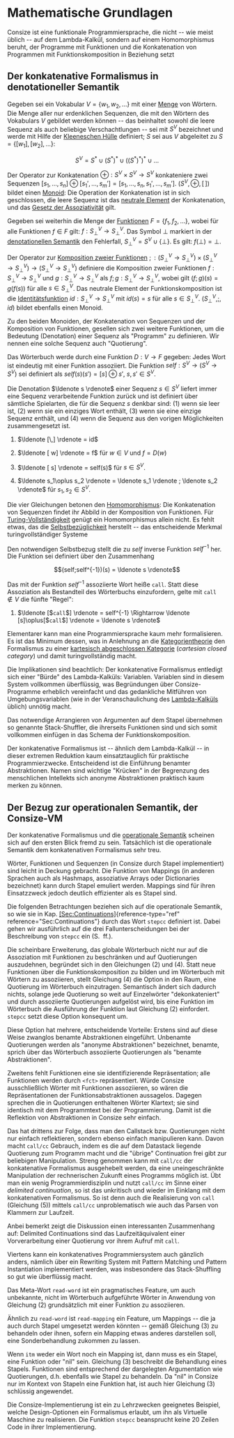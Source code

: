 # Mathematische Grundlagen

Consize ist eine funktionale Programmiersprache, die nicht -- wie meist
üblich -- auf dem Lambda-Kalkül, sondern auf einem Homomorphismus
beruht, der Programme mit Funktionen und die Konkatenation von
Programmen mit Funktionskomposition in Beziehung setzt

## Der konkatenative Formalismus in denotationeller Semantik

Gegeben sei ein Vokabular $V=\{w_1, w_2, \dots\}$ mit einer
[Menge](http://de.wikipedia.org/wiki/Menge_(Mathematik)) von Wörtern.
Die Menge aller nur erdenklichen Sequenzen, die mit den Wörtern des
Vokabulars $V$ gebildet werden können -- das beinhaltet sowohl die leere
Sequenz als auch beliebige Verschachtlungen -- sei mit $S^V$ bezeichnet
und werde mit Hilfe der [Kleeneschen
Hülle](http://de.wikipedia.org/wiki/Kleenesche_und_positive_H%C3%BClle)
definiert; $S$ sei aus $V$ abgeleitet zu $S=\{[w_1],[w_2],\dots\}$:

$$S^V=S^{\ast}\cup(S^{\ast})^{\ast}\cup((S^{\ast})^{\ast})^{\ast}\cup\dots$$

Der Operator zur Konkatenation $\oplus: S^V\times S^V \rightarrow S^V$
konkateniere zwei Sequenzen
$[s_1,\dots,s_n]\oplus[s_1',\dots,s_m']=[s_1,\dots,s_n,s_1',\dots,s_m']$.
$(S^V,\oplus,[\,])$ bildet einen
[Monoid](http://de.wikipedia.org/wiki/Monoid): Die Operation der
Konkatenation ist in sich geschlossen, die leere Sequenz ist das
[neutrale Element](http://de.wikipedia.org/wiki/Neutrales_Element) der
Konkatenation, und das [Gesetz der
Assoziativität](http://de.wikipedia.org/wiki/Assoziativgesetz) gilt.

Gegeben sei weiterhin die Menge der
[Funktionen](http://de.wikipedia.org/wiki/Funktion_(Mathematik))
$F=\{f_1, f_2, \dots\}$, wobei für alle Funktionen $f\in F$ gilt:
$f:S^V_{\bot}\rightarrow S^V_{\bot}$. Das Symbol $\bot$ markiert in der
[denotationellen
Semantik](http://de.wikipedia.org/wiki/Denotationelle_Semantik) den
Fehlerfall, $S^V_{\bot}=S^V\cup\{\bot\}$. Es gilt: $f(\bot)=\bot$.

Der Operator zur [Komposition zweier
Funktionen](http://de.wikipedia.org/wiki/Komposition_(Mathematik))
$;:(S^V_{\bot}\rightarrow S^V_{\bot}) \times
(S^V_{\bot}\rightarrow S^V_{\bot}) \rightarrow
(S^V_{\bot}\rightarrow S^V_{\bot})$ definiere die Komposition zweier
Funktionen $f:S^V_{\bot}\rightarrow S^V_{\bot}$ und
$g:S^V_{\bot}\rightarrow S^V_{\bot}$ als
$f;g: S^V_{\bot}\rightarrow S^V_{\bot}$, wobei gilt $(f;g)(s)=g(f(s))$
für alle $s\in S^V_{\bot}$. Das neutrale Element der
Funktionskomposition ist die
[Identitätsfunktion](http://de.wikipedia.org/wiki/Identische_Abbildung)
$id:S^V_{\bot}\rightarrow S^V_{\bot}$ mit $id(s)=s$ für alle
$s\in S^V_{\bot}$. $(S^V_{\bot},;,id)$ bildet ebenfalls einen Monoid.

Zu den beiden Monoiden, der Konkatenation von Sequenzen und der
Komposition von Funktionen, gesellen sich zwei weitere Funktionen, um
die Bedeutung (Denotation) einer Sequenz als "Programm" zu definieren.
Wir nennen eine solche Sequenz auch "Quotierung".

Das Wörterbuch werde durch eine Funktion $D:V\rightarrow F$ gegeben:
Jedes Wort ist eindeutig mit einer Funktion assoziiert. Die Funktion
$self:S^V\rightarrow (S^V\rightarrow S^V)$ sei definiert als
$self(s)(s')=[s]\oplus s'$, $s, s'\in S^V$.

Die Denotation $\ldenote s \rdenote$ einer Sequenz $s\in S^V$ liefert
immer eine Sequenz verarbeitende Funktion zurück und ist definiert über
sämtliche Spielarten, die für die Sequenz $s$ denkbar sind: (1) wenn sie
leer ist, (2) wenn sie ein einziges Wort enthält, (3) wenn sie eine
einzige Sequenz enthält, und (4) wenn die Sequenz aus den vorigen
Möglichkeiten zusammengesetzt ist.

1.  $\ldenote [\,] \rdenote = id$

2.  $\ldenote [ w] \rdenote = f$ für $w\in V$ und $f=D(w)$

3.  $\ldenote [ s] \rdenote = self(s)$ für $s\in S^V$.

4.  $\ldenote s_1\oplus s_2 \rdenote =
           \ldenote s_1 \rdenote ; \ldenote s_2 \rdenote$ für
    $s_1,s_2\in S^V$.

Die vier Gleichungen betonen den
[Homomorphismus](http://de.wikipedia.org/wiki/Homomorphismus): Die
Konkatenation von Sequenzen findet ihr Abbild in der Komposition von
Funktionen. Für
[Turing-Vollständigkeit](http://de.wikipedia.org/wiki/Turing-Vollst%C3%A4ndigkeit)
genügt ein Homomorphismus allein nicht. Es fehlt etwas, das die
[Selbstbezüglichkeit](http://de.wikipedia.org/wiki/Selbstbez%C3%BCglichkeit)
herstellt -- das entscheidende Merkmal turingvollständiger Systeme

Den notwendigen Selbstbezug stellt die zu $self$ inverse Funktion
$self^{-1}$ her. Die Funktion sei definiert über den Zusammenhang

$$(self;self^{-1})(s) = \ldenote s \rdenote$$

Das mit der Funktion $self^{-1}$ assoziierte Wort heiße `call`. Statt
diese Assoziation als Bestandteil des Wörterbuchs einzufordern, gelte
mit `call` $\notin V$ die fünfte "Regel":

1.  $\ldenote [$`call`$] \rdenote = self^{-1}
    \Rightarrow
    \ldenote [s]\oplus[$`call`$] \rdenote = \ldenote s \rdenote$

Elementarer kann man eine Programmiersprache kaum mehr formalisieren. Es
ist das Minimum dessen, was in Anlehnung an die
[Kategorientheorie](http://de.wikipedia.org/wiki/Kategorientheorie) den
Formalismus zu einer [kartesisch abgeschlossen
Kategorie](http://de.wikipedia.org/wiki/Kartesisch_abgeschlossene_Kategorie)
(*cartesian closed category*) und damit turingvollständig macht.

Die Implikationen sind beachtlich: Der konkatenative Formalismus
entledigt sich einer "Bürde" des Lambda-Kalküls: Variablen. Variablen
sind in diesem System vollkommen überflüssig, was Begründungen über
Consize-Programme erheblich vereinfacht und das gedankliche Mitführen
von Umgebungsvariablen (wie in der Veranschaulichung des
[Lambda-Kalküls](http://de.wikipedia.org/wiki/Lambda-Kalk%C3%BCl)
üblich) unnötig macht.

Das notwendige Arrangieren von Argumenten auf dem Stapel übernehmen so
genannte Stack-Shuffler, die ihrerseits Funktionen sind und sich somit
vollkommen einfügen in das Schema der Funktionskomposition.

Der konkatenative Formalismus ist -- ähnlich dem Lambda-Kalkül -- in
dieser extremen Reduktion kaum einsatztauglich für praktische
Programmierzwecke. Entscheidend ist die Einführung benamter
Abstraktionen. Namen sind wichtige "Krücken" in der Begrenzung des
menschlichen Intellekts sich anonyme Abstraktionen praktisch kaum merken
zu können.

## Der Bezug zur operationalen Semantik, der Consize-VM

Der konkatenative Formalismus und die [operationale
Semantik](http://de.wikipedia.org/wiki/Operationale_Semantik) scheinen
sich auf den ersten Blick fremd zu sein. Tatsächlich ist die
operationale Semantik dem konkatenativen Formalismus sehr treu.

Wörter, Funktionen und Sequenzen (in Consize durch Stapel implementiert)
sind leicht in Deckung gebracht. Die Funktion von Mappings (in anderen
Sprachen auch als Hashmaps, assoziative Arrays oder Dictionaries
bezeichnet) kann durch Stapel emuliert werden. Mappings sind für ihren
Einsatzzweck jedoch deutlich effizienter als es Stapel sind.

Die folgenden Betrachtungen beziehen sich auf die operationale Semantik,
so wie sie in
Kap. [\[Sec:Continuations\]](#Sec:Continuations){reference-type="ref"
reference="Sec:Continuations"} durch das Wort `stepcc` definiert ist.
Dabei gehen wir ausführlich auf die drei Fallunterscheidungen bei der
Beschreibung von `stepcc` ein (S.  ff.).

Die scheinbare Erweiterung, das globale Wörterbuch nicht nur auf die
Assoziation mit Funktionen zu beschränken und auf Quotierungen
auszudehnen, begründet sich in den Gleichungen (2) und (4). Statt neue
Funktionen über die Funktionskomposition zu bilden und im Wörterbuch mit
Wörtern zu assoziieren, stellt Gleichung (4) die Option in den Raum,
eine Quotierung im Wörterbuch einzutragen. Semantisch ändert sich
dadurch nichts, solange jede Quotierung so weit auf Einzelwörter
"dekonkateniert" und durch assoziierte Quotierungen aufgelöst wird, bis
eine Funktion im Wörterbuch die Ausführung der Funktion laut Gleichung
(2) einfordert. `stepcc` setzt diese Option konsequent um.

Diese Option hat mehrere, entscheidende Vorteile: Erstens sind auf diese
Weise zwanglos benamte Abstraktionen eingeführt. Unbenamte Quotierungen
werden als "anonyme Abstraktionen" bezeichnet, benamte, sprich über das
Wörterbuch assoziierte Quotierungen als "benamte Abstraktionen".

Zweitens fehlt Funktionen eine sie identifizierende Repräsentation; alle
Funktionen werden durch `<fct>` repräsentiert. Würde Consize
ausschließlich Wörter mit Funktionen assoziieren, so wären die
Repräsentationen der Funktionsabstraktionen aussagelos. Dagegen sprechen
die in Quotierungen enthaltenen Wörter Klartext; sie sind identisch mit
dem Programmtext bei der Programmierung. Damit ist die Reflektion von
Abstraktionen in Consize sehr einfach.

Das hat drittens zur Folge, dass man den Callstack bzw. Quotierungen
nicht nur einfach reflektieren, sondern ebenso einfach manipulieren
kann. Davon macht `call/cc` Gebrauch, indem es die auf dem Datastack
liegende Quotierung zum Programm macht und die "übrige" Continuation
frei gibt zur beliebigen Manipulation. Streng genommen kann mit
`call/cc` der konkatenative Formalismus ausgehebelt werden, da eine
uneingeschränkte Manipulation der rechnerischen Zukunft eines Programms
möglich ist. Übt man ein wenig Programmierdisziplin und nutzt `call/cc`
im Sinne einer *delimited continuation*, so ist das unkritisch und
wieder im Einklang mit dem konkatenativen Formalismus. So ist denn auch
die Realisierung von `call` (Gleichung (5)) mittels `call/cc`
unproblematisch wie auch das Parsen von Klammern zur Laufzeit.

Anbei bemerkt zeigt die Diskussion einen interessanten Zusammenhang auf:
Delimited Continuations sind das Laufzeitäquivalent einer
Vorverarbeitung einer Quotierung vor ihrem Aufruf mit `call`.

Viertens kann ein konkatenatives Programmiersystem auch gänzlich anders,
nämlich über ein Rewriting System mit Pattern Matching und Pattern
Instantiation implementiert werden, was insbesondere das Stack-Shuffling
so gut wie überflüssig macht.

Das Meta-Wort `read-word` ist ein pragmatisches Feature, um auch
unbekannte, nicht im Wörterbuch aufgeführte Wörter in Anwendung von
Gleichung (2) grundsätzlich mit einer Funktion zu assoziieren.

Ähnlich zu `read-word` ist `read-mapping` ein Feature, um Mappings --
die ja auch durch Stapel umgesetzt werden könnten -- gemäß Gleichung (3)
zu behandeln oder ihnen, sofern ein Mapping etwas anderes darstellen
soll, eine Sonderbehandlung zukommen zu lassen.

Wenn `itm` weder ein Wort noch ein Mapping ist, dann muss es ein Stapel,
eine Funktion oder "nil" sein. Gleichung (3) beschreibt die Behandlung
eines Stapels. Funktionen sind entsprechend der dargelegten
Argumentation wie Quotierungen, d.h. ebenfalls wie Stapel zu behandeln.
Da "nil" in Consize nur im Kontext von Stapeln eine Funktion hat, ist
auch hier Gleichung (3) schlüssig angewendet.

Die Consize-Implementierung ist ein zu Lehrzwecken geeignetes Beispiel,
welche Design-Optionen ein Formalismus erlaubt, um ihn als Virtuelle
Maschine zu realisieren. Die Funktion `stepcc` beansprucht keine 20
Zeilen Code in ihrer Implementierung.
